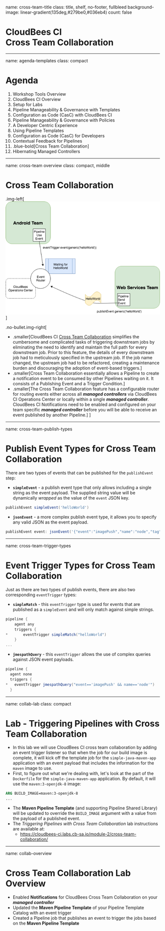 name: cross-team-title
class: title, shelf, no-footer, fullbleed
background-image: linear-gradient(135deg,#279be0,#036eb4)
count: false

# CloudBees CI<br>Cross Team Collaboration

---
name: agenda-templates
class: compact

# Agenda

1. Workshop Tools Overview
2. CloudBees CI Overview
3. Setup for Labs
4. Pipeline Manageability & Governance with Templates
5. Configuration as Code (CasC) with CloudBees CI
6. Pipeline Manageability & Governance with Policies
7. A Developer Centric Experience
7. Using Pipeline Templates
8. Configuration as Code (CasC) for Developers
9. Contextual Feedback for Pipelines
10. .blue-bold[Cross Team Collaboration]
11. Hibernating Managed Controllers

---
name: cross-team overview
class: compact, middle

# Cross Team Collaboration

.img-left[
![Cross Team Collaboration Diagram](img/cross-team-diagram.png)
]

.no-bullet.img-right[
* .smaller[CloudBees CI [Cross Team Collaboration](https://docs.cloudbees.com/docs/cloudbees-core/2.204.2.2/cloud-admin-guide/cross-team-collaboration) simplifies the cumbersome and complicated tasks of triggering downstream jobs by eliminating the need to identify and maintain the full path for every downstream job. Prior to this feature, the details of every downstream job had to meticulously specified in the upstream job. If the job name changed, the upstream job had to be refactored, creating a maintenance burden and discouraging the adoption of event-based triggers.]
* .smaller[Cross Team Collaboration essentially allows a Pipeline to create a notification event to be consumed by other Pipelines waiting on it. It consists of a Publishing Event and a Trigger Condition.]
* .smaller[The Cross Team Collaboration feature has a configurable router for routing events either across all ***managed controllers*** via CloudBees CI Operations Center or locally within a single ***managed controller***. CloudBees CI Notifications need to be enabled and configured on your team specific ***managed controller*** before you will be able to receive an event published by another Pipeline.] 
]

---
name: cross-team-publish-types

# Publish Event Types for Cross Team Collaboration

There are two types of events that can be published for the `publishEvent` step:
* **`simpleEvent`** - a publish event type that only allows including a single string as the event payload. The supplied string value will be dynamically *wrapped* as the value of the `event` JSON key.

```groovy
publishEvent simpleEvent('helloWorld')
```

* **`jsonEvent`** - a more complex publish event type, it allows you to specify any valid JSON as the event payload.

```groovy
publishEvent event: jsonEvent('{"event":"imagePush","name":"node","tag":"14.0.0-alpine3.11"}')
```

---
name: cross-team-trigger-types

# Event Trigger Types for Cross Team Collaboration

Just as there are two types of publish events, there are also two corresponding `eventTrigger` types:
* **`simpleMatch`** - this `eventTrigger` type is used for events that are published as a `simpleEvent` and will only match against simple strings.

```groovy
pipeline {
    agent any
    triggers {
*       eventTrigger simpleMatch("helloWorld")
    }
...
```

* **`jmespathQuery`** - this `eventTrigger` allows the use of complex queries against JSON event payloads.

```groovy
pipeline {
  agent none
  triggers {
*   eventTrigger jmespathQuery("event=='imagePush' && name=='node'")
  }
```

---
name: collab-lab
class: compact

# Lab - Triggering Pipelines with Cross Team Collaboration

* In this lab we will use CloudBees CI cross team collaboration by adding an event trigger listener so that when the job for our build image is complete, it will kick off the template job for the `simple-java-maven-app` application with an event payload that includes the information for the `maven` image to use.
* First, to figure out what we're dealing with, let's look at the part of the `Dockerfile` for the `simple-java-maven-app` application. By default, it will use the `maven:3-openjdk-8` image:

```Dockerfile
ARG BUILD_IMAGE=maven:3-openjdk-8
...
```
  * The **Maven Pipeline Template** (and supporting Pipeline Shared Library) will be updated to override the `BUILD_IMAGE` argument with a value from the payload of a published event.
* The *Triggering Pipelines with Cross Team Collaboration* lab instructions are available at: 
  * https://cloudbees-ci.labs.cb-sa.io/module-2/cross-team-collaboration/


---
name: collab-overview

# Cross Team Collaboration Lab Overview

* Enabled **Notifications** for CloudBees Cross Team Collaboration on your ***managed controller***
* Updated the **Maven Pipeline Template** of your Pipeline Template Catalog with an event trigger
* Created a Pipeline job that publishes an event to trigger the jobs based on the **Maven Pipeline Template**